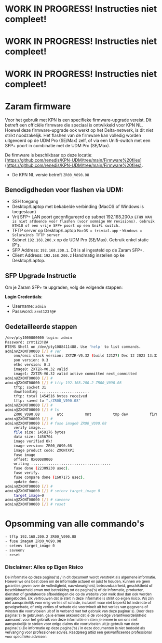 # WORK IN PROGRESS! Instructies niet compleet!
# WORK IN PROGRESS! Instructies niet compleet!
# WORK IN PROGRESS! Instructies niet compleet!

# Zaram firmware
Voor het gebruik met KPN is een specifieke firmware-upgrade vereist. Dit betreft een officiële firmware die speciaal is ontwikkeld voor KPN NL. Hoewel deze firmware-upgrade ook werkt op het Delta-netwerk, is dit niet strikt noodzakelijk. Het flashen van de firmware kan volledig worden uitgevoerd op de UDM Pro (SE/Max) zelf, of via een Unifi-switch met een SFP+ poort in combinatie met de UDM Pro (SE/Max).

De firmware is beschikbaar op deze locatie: [https://github.com/renedis/KPN-UDM/tree/main/Firmware%20files](https://github.com/renedis/KPN-UDM/tree/main/Firmware%20files).
- De KPN NL versie betreft `ZR00_V090.08`


## Benodigdheden voor flashen via UDM:
   - SSH toegang
   - Desktop/Laptop met bekabelde verbinding (MacOS of Windows is toegestaan)
   - Vrij SFP+ LAN poort geconfigureerd op subnet 192.168.200.x `ETH9 WAN is niet afdoende voor flashen (voor sommige HW revisions). Gebruik ETH10 of een vrije SFP+ poort op een UniFi switch.`
   - TFTP server op Desktop/Laptop `MacOS = trivial.app` - `Windows = Solarwinds TFTP server`
   - Subnet `192.168.200.x` op de UDM Pro (SE/Max). Gebruik enkel static IP's.
   - SFP Address: `192.168.200.1`. Dit is al ingesteld op de Zaram SFP+.
   - Client Address: `192.168.200.2` Handmatig instellen op ke Desktop/Laptop.

## SFP Upgrade Instructie

Om je Zaram SFP+ te upgraden, volg de volgende stappen:

**Login Credentials**:
   - Username: `admin`
   - Password: `zrmt123!@#`

## Gedetailleerde stappen

```bash
/dev/pty1000000000 login: admin
Password: zrmt123!@#
RTEMS Shell on /dev/pty1088411488. Use 'help' to list commands.
admin@ZXONT00000 [/] # ver
    onu/omci stack version: ZXTZR-V0.32 (build 12127) Dec 12 2023 13:32:25
    pon version: 0.3
    ethc version: 0.3
    image0: ZXTZR-V0.32 valid
    image1: ZXTZR-V0.32 valid active committed next_committed
admin@ZXONT00000 [/] #
admin@ZXONT00000 [/] # tftp 192.168.200.2 ZR00_V090.08
    tftp: socket 31
    downloading .......................
    tftp: total 1454516 bytes received
    tftp: saved to "./ZR00_V090.08"
admin@ZXONT00000 [/] #
admin@ZXONT00000 [/] # ls
    ZR00_V090.08        etc          mnt          tmp dev          firmware     test
admin@ZXONT00000 [/] #
admin@ZXONT00000 [/] # fuse image0 ZR00_V090.08
    verify image...
    file size: 1458176 bytes
    data size: 1456704
    image verified Ok!
    image version: ZR00_V090.08
    image product code: ZXONTXPI
    fuse image
	offset: 0x00080000
	writing .....................................
	fuse done (22309230 usec).
	fuse verify.
	fuse compare done (1607175 usec).
	update done.
admin@ZXONT00000 [/] #
admin@ZXONT00000 [/] # setenv target_image 0
	target_image=0
admin@ZXONT00000 [/] # saveenv
admin@ZXONT00000 [/] # reset
```

# Opsomming van alle commando's
```bash
- tftp 192.168.200.2 ZR00_V090.08
- fuse image0 ZR00_V090.08
- setenv target_image 0	
- saveenv
- reset
```

### Disclaimer: Alles op Eigen Risico

<sup>De informatie op deze pagina('s) / in dit document wordt verstrekt als algemene informatie. Hoewel we ons best doen om de informatie actueel en juist te houden, kunnen we geen garanties geven over de volledigheid, nauwkeurigheid, betrouwbaarheid, geschiktheid of beschikbaarheid ervan met betrekking tot de pagina('s) of de informatie, producten, diensten of gerelateerde afbeeldingen die op de website voor welk doel dan ook worden aangeboden. Elk vertrouwen dat je stelt in deze informatie is strikt op eigen risico. Wij zijn niet aansprakelijk voor enig verlies of schade, inclusief maar niet beperkt tot indirecte of gevolgschade, of enig verlies of schade die voortvloeit uit het verlies van gegevens of winsten die voortvloeien uit of in verband met het gebruik van deze pagina('s). Door deze pagina('s) te gebruiken, ga je ermee akkoord dat je de volledige verantwoordelijkheid aanvaardt voor het gebruik van deze informatie en stem je ermee in om ons niet aansprakelijk te stellen voor enige claims die voortvloeien uit je gebruik van deze pagina('s).De informatie op deze pagina('s) / in deze documenten is niet bedoeld als vervanging voor professioneel advies. Raadpleeg altijd een gekwalificeerde professional voor specifieke adviezen.</sup>
